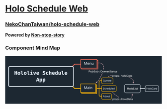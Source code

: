 # [Holo Schedule Web](/build)

### [NekoChanTaiwan/holo-schedule-web](https://github.com/NekoChanTaiwan/holo-schedule-web)

**Powered by [Non-stop-story](https://github.com/YunzheZJU/non-stop-story)**
### Component Mind Map
![Component Mind Map](https://raw.githubusercontent.com/NekoChanTaiwan/holo-schedule-web/main/img/Hololive%20Schedule%20XMind.png)
